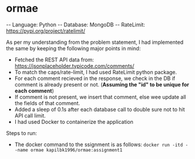 # ormae

-- Language: Python
-- Database: MongoDB
-- RateLimit: https://pypi.org/project/ratelimit/

As per my understanding from the problem statement, I had implemented the same by keeping the following major points in mind:

- Fetched the REST API data from: https://jsonplaceholder.typicode.com/comments/
- To match the caps/rate-limit, I had used RateLimit python package.
- For each comment recieved in the response, we check in the DB if comment is already present or not. (**Assuming the "id" to be unique for each comment**)
- If comment is not present, we insert that comment, else wee update all the fields of that comment.
- Added a sleep of 0.1s after each database call to double sure not to hit API call limit.
- I had used Docker to containerize the application

Steps to run:

- The docker command to the ssignment is as follows:
 ```docker run -itd --name ormae kapilbk1996/ormae:assignment1```
